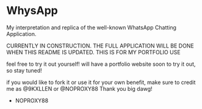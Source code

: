 # WhysApp
My interpretation and replica of the well-known WhatsApp Chatting Application.

CURRENTLY IN CONSTRUCTION.
THE FULL APPLICATION WILL BE DONE WHEN THIS README IS UPDATED.
THIS IS FOR MY PORTFOLIO USE

feel free to try it out yourself! 
will have a portfolio website soon to try it out, so stay tuned!


if you would like to fork it or use it for your own benefit, make sure to credit me as @9KXLLEN or @NOPROXY88
Thank you big dawg!
 - NOPROXY88
